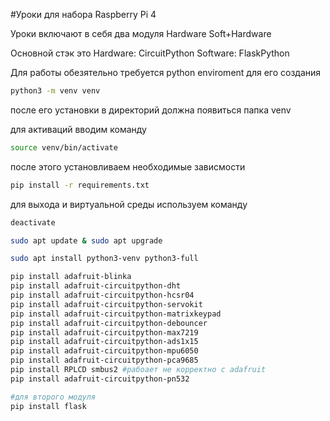 #Уроки для набора Raspberry Pi 4

Уроки включают в себя два модуля 
Hardware
Soft+Hardware

Основной стэк это 
Hardware: CircuitPython
Software: FlaskPython

Для работы обезятельно требуется 
python enviroment
для его создания 

```bash
python3 -m venv venv
```

после его установки в директорий должна появиться папка venv

для активаций вводим команду 

```bash
source venv/bin/activate
```
после этого установливаем необходимые зависмости

```bash
pip install -r requirements.txt
```

для выхода и виртуальной среды используем команду 

```bash
deactivate
```

```bash
sudo apt update & sudo apt upgrade

sudo apt install python3-venv python3-full

pip install adafruit-blinka
pip install adafruit-circuitpython-dht
pip install adafruit-circuitpython-hcsr04
pip install adafruit-circuitpython-servokit
pip install adafruit-circuitpython-matrixkeypad
pip install adafruit-circuitpython-debouncer
pip install adafruit-circuitpython-max7219
pip install adafruit-circuitpython-ads1x15
pip install adafruit-circuitpython-mpu6050
pip install adafruit-circuitpython-pca9685
pip install RPLCD smbus2 #рабоает не корректно с adafruit
pip install adafruit-circuitpython-pn532

#для второго модуля 
pip install flask
```
